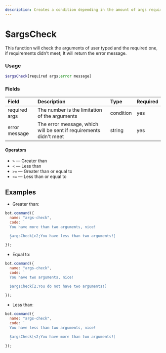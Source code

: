```yaml
---
description: Creates a condition depending in the amount of args required.
---
```


# $argsCheck

This function will check the arguments of user typed and the required one, if requirements didn't meet; It will return the error message.

### Usage

```php
$argsCheck[required args;error message]
```

### Fields

| Field | Description | Type | Required |
| :--- | :--- | :--- | :--- |
| required args | The number is the limitation of the arguments | condition | yes |
| error message | The error message, which will be sent if requirements didn't meet | string | yes |

#### Operators

* `>` — Greater than
* `<` — Less than
* `>=` — Greater than or equal to
* `<=` — Less than or equal to

## Examples

* Greater than:

```javascript
bot.command({
  name: "args-check",
  code: `
  You have more than two arguments, nice!

  $argsCheck[>2;You have less than two arguments!]
  `
});
```

* Equal to:

```javascript
bot.command({
  name: "args-check",
  code: `
  You have two arguments, nice!

  $argsCheck[2;You do not have two arguments!]
  `
});
```

* Less than:

```javascript
bot.command({
  name: "args-check",
  code: `
  You have less than two arguments, nice!

  $argsCheck[<2;You have more than two arguments!]
  `
});
```

